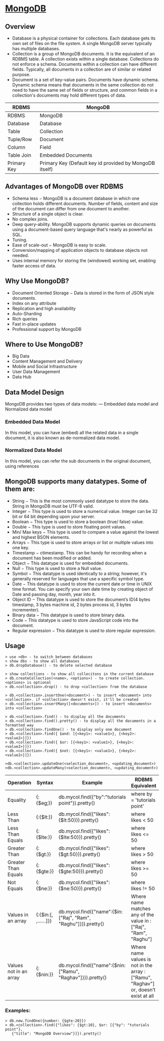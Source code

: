 # [MongoDB](https://mongodb.com)

## Overview
* Database is a physical container for collections. Each database gets its own set of files on the file system. A single MongoDB server typically has multiple databases.
* Collection is a group of MongoDB documents. It is the equivalent of an RDBMS table. A collection exists within a single database. Collections do not enforce a schema. Documents within a collection can have different fields. Typically, all documents in a collection are of similar or related purpose.
* Document is a set of key-value pairs. Documents have dynamic schema. Dynamic schema means that documents in the same collection do not need to have the same set of fields or structure, and common fields in a collection's documents may hold different types of data.

|RDBMS|MongoDB|
|-----|-------|
|RDBMS|MongoDB|
|Database|Database|
|Table|Collection|
|Tuple/Row|Document|
|Column|Field|
|Table Join|Embedded Documents|
|Primary Key|Primary Key (Default key id provided by MongoDB itself)|

## Advantages of MongoDB over RDBMS
* Schema less − MongoDB is a document database in which one collection holds different documents. Number of fields, content and size of the document can differ from one document to another.
* Structure of a single object is clear.
* No complex joins.
* Deep query-ability. MongoDB supports dynamic queries on documents using a document-based query language that's nearly as powerful as SQL.
* Tuning.
* Ease of scale-out − MongoDB is easy to scale.
* Conversion/mapping of application objects to database objects not needed.
* Uses internal memory for storing the (windowed) working set, enabling faster access of data.

## Why Use MongoDB?
* Document Oriented Storage − Data is stored in the form of JSON style documents.
* Index on any attribute
* Replication and high availability
* Auto-Sharding
* Rich queries
* Fast in-place updates
* Professional support by MongoDB

## Where to Use MongoDB?
* Big Data
* Content Management and Delivery
* Mobile and Social Infrastructure
* User Data Management
* Data Hub

## Data Model Design
MongoDB provides two types of data models: — Embedded data model and Normalized data model
### Embedded Data Model
In this model, you can have (embed) all the related data in a single document, it is also known as de-normalized data model.
### Normalized Data Model
In this model, you can refer the sub documents in the original document, using references

## MongoDB supports many datatypes. Some of them are:
* String − This is the most commonly used datatype to store the data. String in MongoDB must be UTF-8 valid.
* Integer − This type is used to store a numerical value. Integer can be 32 bit or 64 bit depending upon your server.
* Boolean − This type is used to store a boolean (true/ false) value.
* Double − This type is used to store floating point values.
* Min/ Max keys − This type is used to compare a value against the lowest and highest BSON elements.
* Arrays − This type is used to store arrays or list or multiple values into one key.
* Timestamp − ctimestamp. This can be handy for recording when a document has been modified or added.
* Object − This datatype is used for embedded documents.
* Null − This type is used to store a Null value.
* Symbol − This datatype is used identically to a string; however, it's generally reserved for languages that use a specific symbol type.
* Date − This datatype is used to store the current date or time in UNIX time format. You can specify your own date time by creating object of Date and passing day, month, year into it.
* Object ID − This datatype is used to store the document’s ID(4 bytes timestamp, 3 bytes machine id, 2 bytes process id, 3 bytes incrementer).
* Binary data − This datatype is used to store binary data.
* Code − This datatype is used to store JavaScript code into the document.
* Regular expression − This datatype is used to store regular expression.


## Usage
```
> use <db> - to switch between databases
> show dbs - to show all databases
> db.dropDatabase() - to delete selected database

> show collections - to show all collecitons in the current database
> db.createCollection(<name>, <options>) - to create collection. <options> is optional
> db.<collection>.drop() - to drop <collection> from the database

> db.<collection>.insertOne(<document>) - to insert <document> into <collection>. if <collection> doesn't exist, it'll be created
> db.<collection>.insertMany([<documents>]) - to insert <documents> into <collection>

> db.<collection>.find() - to display all the documents
> db.<collection>.find().pretty() - to display all the documents in a formatted way
> db.<collection>.findOne() - to display only one document
> db.<collection>.find({ $and: [{<key1>: <value1>}, {<key2>: <value2>}]})
> db.<collection>.find({ $or: [{<key1>: <value1>}, {<key2>: <value2>}]})
> db.<collection>.find({ $not: [{<key1>: <value1>}, {<key2>: <value2>}]})

>db.<collection>.updateOne(<selection_document>, <updating_document>)
>db.<collection>.updateMany(<selection_document>, <updating_document>)
```

|Operation|Syntax|Example|RDBMS Equivalent|
|---------|------|-------|----------------|
|Equality|{<key>:{$eg;<value>}}|db.mycol.find({"by":"tutorials point"}).pretty()|where by = 'tutorials point'|
|Less Than|{<key>:{$lt:<value>}}|db.mycol.find({"likes":{$lt:50}}).pretty()|where likes < 50|
|Less Than Equals|{<key>:{$lte:<value>}}|db.mycol.find({"likes":{$lte:50}}).pretty()|where likes <= 50|
|Greater Than|{<key>:{$gt:<value>}}|db.mycol.find({"likes":{$gt:50}}).pretty()|where likes > 50|
|Greater Than Equals|{<key>:{$gte:<value>}}|db.mycol.find({"likes":{$gte:50}}).pretty()|where likes >= 50|
|Not Equals|{<key>:{$ne:<value>}}|db.mycol.find({"likes":{$ne:50}}).pretty()|where likes != 50|
|Values in an array|{<key>:{$in:[<value1>, <value2>,……<valueN>]}}|db.mycol.find({"name":{$in:["Raj", "Ram", "Raghu"]}}).pretty()|Where name matches any of the value in :["Raj", "Ram", "Raghu"]|
|Values not in an array|{<key>:{$nin:<value>}}|db.mycol.find({"name":{$nin:["Ramu", "Raghav"]}}).pretty()|Where name values is not in the array :["Ramu", "Raghav"] or, doesn’t exist at all|

### Examples:
```
> db.new.findOne({number: {$gte:20}})
> db.<collection>.find({"likes": {$gt:10}, $or: [{"by": "tutorials point"},
   {"title": "MongoDB Overview"}]}).pretty()
```
